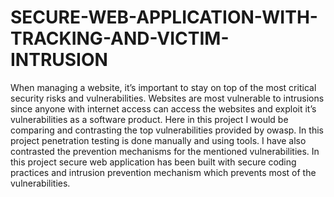 # SECURE-WEB-APPLICATION-WITH-TRACKING-AND-VICTIM-INTRUSION
When managing a website, it’s important to stay on top of the most critical security 
risks and vulnerabilities. Websites are most vulnerable to intrusions since anyone 
with internet access can access the websites and exploit it’s vulnerabilities as a 
software product. Here in this project I would be comparing and contrasting the top 
vulnerabilities provided by owasp. In this project penetration testing is done 
manually and using tools. I have also contrasted the prevention mechanisms for the 
mentioned vulnerabilities. In this project secure web application has been built with 
secure coding practices and intrusion prevention mechanism which prevents most of 
the vulnerabilities.
